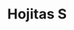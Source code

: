 ---
title: Hojitas S
date: 
draft: false

# descripcion
description : Aro de plata con piedra cubic

materials: Plata 925

color: Multicolor

dimensions: 1cm

code: 01-16-0323

type: "Aros"

categories: []

price: $2.040,00

# Images
# first image will be shown in the product page
images:
  # - image: "images/path_to_image"
  # La ubicacion de las imagenes es imagenes/Aros/Aros.Cubic/01-16-0323-hojitas-s
  - image: "./images/aros/cubic/01-16-0323-hojitas-chico_a.JPG"
  - image: "./images/aros/cubic/01-16-0323-hojitas-chico_b.JPG"
---